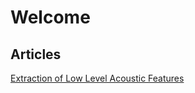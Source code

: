 # Welcome 
## Articles
[Extraction of Low Level Acoustic Features](https://p-stachyra.github.io/Low%20Level%20Acoustic%20Features.html)
